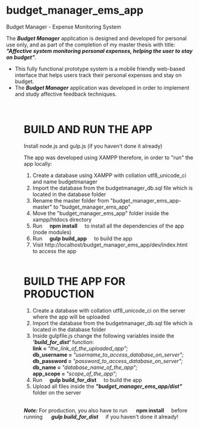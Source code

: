 # budget_manager_ems_app
Budget Manager - Expense Monitoring System

 The <i><b>Budget Manager</b></i> application is designed and developed for personal use only, and as part of the completion of my master thesis with title: <br>
 <i><b>  "Affective system monitoring personal expenses, helping the user to stay on budget"</b></i>.
<br>
<ul>
<li>This fully functional prototype system is a mobile friendly web-based interface that helps users track their personal expenses and stay on budget.</li>
<li>The  <i><b>Budget Manager</b></i> application was developed in order to implement and study affective feedback techniques.</li>
<ul>
<br>
<h1>BUILD AND RUN THE APP</h1>
<p>Install node.js and gulp.js (if you haven't done it already)</p>
<p>The app was developed using XAMPP therefore, in order to "run" the app locally:</p>
<ol>
<li>Create a database using XAMPP with collation utf8_unicode_ci and name budgetmanager</li>
<li>Import the database from the budgetmanager_db.sql file which is located in the database folder</li>
<li>Rename the master folder from  "budget_manager_ems_app-master" to  "budget_manager_ems_app"</li>
<li>Move the "budget_manager_ems_app" folder inside the xampp/htdocs directory</li>
<li>Run&nbsp;&nbsp;&nbsp;&nbsp;&nbsp;<b>npm install</b>&nbsp;&nbsp;&nbsp;&nbsp;&nbsp;to install all the dependencies of the app (node modules)</li>
<li>Run&nbsp;&nbsp;&nbsp;&nbsp;&nbsp;<b>gulp build_app</b>&nbsp;&nbsp;&nbsp;&nbsp;&nbsp;to build the app</li>
<li>Visit http://localhost/budget_manager_ems_app/dev/index.html to access the app</li>
</ol>
<br>
<h1>BUILD THE APP FOR PRODUCTION</h1>
<ol>
<li>Create a database with collation utf8_unicode_ci on the server where the app will be uploaded</li>
<li>Import the database from the budgetmanager_db.sql file which is located in the database folder</li>
<li>Inside gulpfile.js change the following variables inside the <i><b>'build_for_dist'</b></i> function:<br>
  <b>link = </b><i>"the_link_of_the_uploaded_app";</i><br>
  <b>db_username = </b><i>"username_to_access_database_on_server";</i><br>
  <b>db_password = </b><i>"password_to_access_database_on_server";</i><br>
  <b>db_name = </b><i>"database_name_of_the_app";</i><br>
  <b>app_scope = </b><i>"scope_of_the_app";</i>
</li>
<li>Run&nbsp;&nbsp;&nbsp;&nbsp;&nbsp;<b>gulp build_for_dist</b>&nbsp;&nbsp;&nbsp;&nbsp;&nbsp;to build the app</li>
<li>Upload all files inside the <i><b>"budget_manager_ems_app/dist"</b></i> folder on the server</li>
</ol><br>
<p><i><b>Note: </b></i>For production, you also have to run &nbsp;&nbsp;&nbsp;&nbsp;&nbsp;<b>npm install</b>&nbsp;&nbsp;&nbsp;&nbsp;&nbsp;before running &nbsp;&nbsp;&nbsp;&nbsp;&nbsp;<i><b>gulp build_for_dist</b></i>&nbsp;&nbsp;&nbsp;&nbsp;&nbsp;if you haven't done it already!</p>
